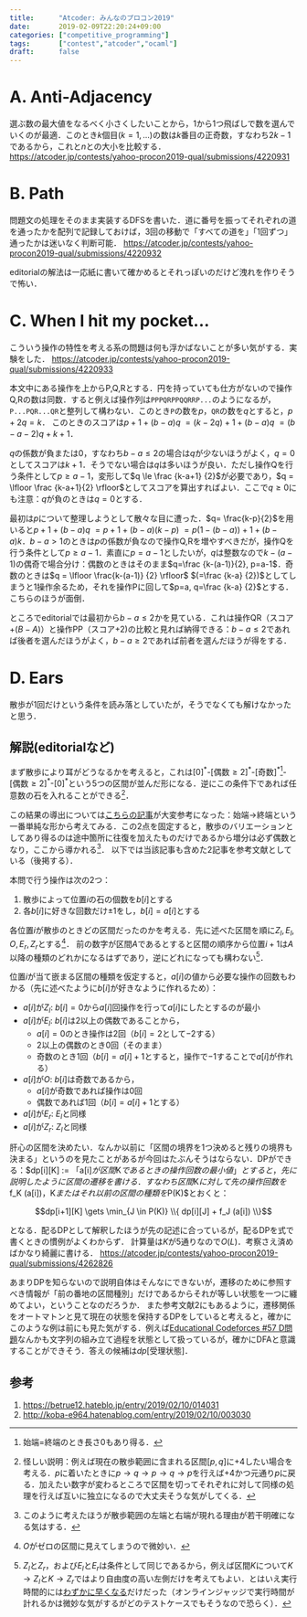 ```yaml
---
title:      "Atcoder: みんなのプロコン2019"
date:       2019-02-09T22:20:24+09:00
categories: ["competitive_programming"]
tags:       ["contest","atcoder","ocaml"]
draft:      false
---
```


# A. Anti-Adjacency

選ぶ数の最大値をなるべく小さくしたいことから，1から1つ飛ばしで数を選んでいくのが最適．このとき$k$個目$(k=1,...)$の数は$k$番目の正奇数，すなわち$2k-1$であるから，これと$n$との大小を比較する． https://atcoder.jp/contests/yahoo-procon2019-qual/submissions/4220931

# B. Path

問題文の処理をそのまま実装するDFSを書いた．道に番号を振ってそれぞれの道を通ったかを配列で記録しておけば，3回の移動で「すべての道を」「1回ずつ」通ったかは迷いなく判断可能． https://atcoder.jp/contests/yahoo-procon2019-qual/submissions/4220932

editorialの解法は一応紙に書いて確かめるとそれっぽいのだけど洩れを作りそうで怖い．

# C. When I hit my pocket...

こういう操作の特性を考える系の問題は何も浮かばないことが多い気がする．実験をした． https://atcoder.jp/contests/yahoo-procon2019-qual/submissions/4220933

本文中にある操作を上からP,Q,Rとする．円を持っていても仕方がないので操作Q,Rの数は同数．すると例えば操作列は`PPPQRPPQQRRP...`のようになるが，`P...PQR...QR`と整列して構わない．このとき`P`の数を$p$，`QR`の数を$q$とすると，$p+2q=k$．
このときのスコアは$p+1+(b-a)q$ $= (k-2q)+1+(b-a)q$ $= (b-a-2)q+k+1$．

$q$の係数が負または0，すなわち$b-a \le 2$の場合は$q$が少ないほうがよく，$q=0$としてスコアは$k+1$．そうでない場合は$q$は多いほうが良い．ただし操作Qを行う条件として$p \ge a-1$，変形して$q \le \frac {k-a+1} {2}$が必要であり，$q = \lfloor \frac {k-a+1}{2} \rfloor$としてスコアを算出すればよい．ここで$q \ge 0$にも注意：$q$が負のときは$q=0$とする．

最初は$p$について整理しようとして散々な目に遭った．$q= \frac{k-p}{2}$を用いると$p+1+(b-a)q$ $= p+1+(b-a)(k-p)$ $= p(1-(b-a))+1+(b-a)k$．$b-a \gt 1$のときは$p$の係数が負なので操作Q,Rを増やすべきだが，操作Qを行う条件として$p \ge a-1$．素直に$p=a-1$としたいが，$q$は整数なので$k-(a-1)$の偶奇で場合分け：偶数のときはそのまま$q=\frac {k-(a-1)}{2}, p=a-1$．奇数のときは$q = \lfloor \frac{k-(a-1)} {2} \rfloor$ $(=\frac {k-a} {2})$としてしまうと1操作余るため，それを操作Pに回して$p=a, q=\frac {k-a} {2}$とする．こちらのほうが面倒．

ところでeditorialでは最初から$b-a \le 2$かを見ている．これは操作QR（スコア$+(B-A)$）と操作PP（スコア$+2$)の比較と見れば納得できる：$b-a \le 2$であれば後者を選んだほうがよく，$b - a \ge 2$であれば前者を選んだほうが得をする．

# D. Ears

散歩が1回だけという条件を読み落としていたが，そうでなくても解けなかったと思う．

## 解説(editorialなど)

まず散歩により耳がどうなるかを考えると，これは[$0$]<sup>\*</sup>-[偶数$\ge 2$]<sup>\*</sup>-[奇数]<sup>\*</sup>[^d1]-[偶数$\ge 2$]<sup>\*</sup>-[$0$]<sup>\*</sup>という$5$つの区間が並んだ形になる．逆にこの条件下であれば任意数の石を入れることができる[^d0]．

[^d0]: 怪しい説明：例えば現在の散歩範囲に含まれる区間$[p,q]$に$+4$したい場合を考える．$p$に着いたときに$p \to q \to p \to q \to p$を行えば$+4$かつ元通り$p$に戻る．加えたい数字が変わるところで区間を切ってそれぞれに対して同様の処理を行えば互いに独立になるので大丈夫そうな気がしてくる．

この結果の導出については[こちらの記事](https://betrue12.hateblo.jp/entry/2019/02/10/014031)が大変参考になった：始端$\to$終端という一番単純な形から考えてみる．この2点を固定すると，散歩のバリエーションとしてあり得るのは途中箇所に往復を加えたものだけであるから増分は必ず偶数となり，ここから導かれる[^d1.25]．
以下では当該記事も含めた2記事を参考文献としている（後掲する）．

[^d1]: 始端=終端のとき長さ$0$もあり得る．

[^d1.25]: このように考えたほうが散歩範囲の左端と右端が現れる理由が若干明確になる気はする．

本問で行う操作は次の2つ：

1. 散歩によって位置$i$の石の個数を$b[i]$とする
2. 各$b[i]$に好きな回数だけ$\pm 1$をし，$b[i]=a[i]$とする

各位置$i$が散歩のときどの区間だったのかを考える．先に述べた区間を順に$Z_l,E_l,O,E_r,Z_r$とする[^d2]．
前の数字が区間$A$であるとすると区間の順序から位置$i+1$は$A$以降の種類のどれかになるはずであり，逆にどれになっても構わない[^d3]．

[^d3]: $Z_l$と$Z_r$，および$E_l$と$E_r$は条件として同じであるから，例えば区間$K$について$K \to Z_l$と$K \to Z_r$ではより自由度の高い左側だけを考えてもよい．とはいえ実行時間的には[わずかに早くなる](https://atcoder.jp/contests/yahoo-procon2019-qual/submissions/4272515)だけだった（オンラインジャッジで実行時間が計れるかは微妙な気がするがどのテストケースでもそうなので恐らく）．

[^d2]: $O$がゼロの区間に見えてしまうので微妙い．

位置$i$が当て嵌まる区間の種類を仮定すると，$a[i]$の値から必要な操作の回数もわかる（先に述べたように$b[i]$が好きなように作れるため）：

* $a[i]$が$Z_l$: $b[i]=0$から$a[i]$回操作を行って$a[i]$にしたとするのが最小
* $a[i]$が$E_l$: $b[i]$は2以上の偶数であることから，
	* $a[i]=0$のとき操作は$2$回（$b[i]=2$として$-2$する）
	* $2$以上の偶数のとき$0$回（そのまま）
	* 奇数のとき$1$回（$b[i]=a[i]+1$とすると，操作で$-1$することで$a[i]$が作れる）
* $a[i]$が$O$: $b[i]$は奇数であるから，
	* $a[i]$が奇数であれば操作は$0$回
	* 偶数であれば$1$回（$b[i]=a[i]+1$とする）
* $a[i]$が$E_r$: $E_l$と同様
* $a[i]$が$Z_r$: $Z_l$と同様

肝心の区間を決めたい．なんか以前に「区間の境界を1つ決めると残りの境界も決まる」というのを見たことがあるが今回はたぶんそうはならない．DPができる：$dp[i][K] := $「$a[i]$が区間$K$であるときの操作回数の最小値」とすると，先に説明したように区間の遷移を書ける．すなわち区間$K$に対して先の操作回数を$f_K (a[i])$，$K$またはそれ以前の区間の種類を$P(K)$とおくと：

$$dp[i+1][K] \gets \min_{J \in P(K)} \\{ dp[i][J] + f_J (a[i]) \\}$$

となる．配るDPとして解釈したほうが先の記述に合っているが，配るDPを式で書くときの慣例がよくわからず．
計算量は$K$が5通りなので$O(L)$．考察さえ済めばかなり綺麗に書ける． https://atcoder.jp/contests/yahoo-procon2019-qual/submissions/4262826

あまりDPを知らないので説明自体はそんなにできないが，遷移のために参照すべき情報が「前の番地の区間種別」だけであるからそれが等しい状態を一つに纏めてよい，ということなのだろうか．
また参考文献2にもあるように，遷移関係をオートマトンと見て現在の状態を保持するDPをしていると考えると，確かにこのような例は前にも見た気がする．例えば[Educational Codeforces #57 D問題](https://00sk0.github.io/blog/posts/cf_edu_057/)なんかも文字列の組み立て過程を状態として扱っているが，確かにDFAと意識することができそう．答えの候補は$dp[$受理状態$]$．

## 参考

1. https://betrue12.hateblo.jp/entry/2019/02/10/014031
2. http://koba-e964.hatenablog.com/entry/2019/02/10/003030